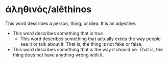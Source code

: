 # ἀληθινός/alēthinos
This word describes a person, thing, or idea. It is an adjective.
* This word describes something that is true
    * This word describes something that actually exists the way people see it or talk about it. That is, the thing is not fake or false.
* This word describes something that is the way it should be. That is, the thing does not have anything wrong with it.
